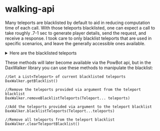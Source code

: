 # walking-api

Many teleports are blacklisted by default to aid in reducing computation time of each call.  With those teleports blacklisted, one can expect a call to take roughly .7-1 sec to generate player details, send the request, and receive a response.  I took care to only blacklist teleports that are used in specific scenarios, and leave the generally accessible ones available.  
<details>
<summary>Here are the blacklisted teleports</summary>

```
Teleport.NARDAH_TELEPORT
Teleport.LUNAR_ISLE_TELEPORT
Teleport.ELF_CAMP_TELEPORT
Teleport.KEY_MASTER_TELEPORT
Teleport.BURNING_AMULET_BANDIT_CAMP
Teleport.ECTOPHIAL
Teleport.WEST_ARDOUGNE_TELEPORT_TAB
Teleport.CRAFTING_CAPE_TELEPORT
Teleport.RIMMINGTON_TELEPORT_TAB
Teleport.POLLNIVNEACH_TELEPORT_TAB
Teleport.CONSTRUCTION_CAPE_BRIMHAVEN
Teleport.CONSTRUCTION_CAPE_TAVERLEY
Teleport.SLAYER_RING_MORYTANIA
Teleport.SALVE_GRAVEYARD_TAB
Teleport.BATTLEFRONT_TAB
Teleport.FARMING_CAPE_TELEPORT
Teleport.OURANIA_TELEPORT_TAB
Teleport.KHAZARD_TELEPORT_TAB
Teleport.DIGSITE_TELEPORT
Teleport.MORTTON_TELEPORT
Teleport.MOS_LE_HARMLESS_TELEPORT
Teleport.REVENANT_CAVES_TELEPORT
Teleport.BURNING_AMULET_CHAOS_TEMPLE
Teleport.LLETYA
Teleport.RADAS_BLESSING_KOUREND_WOODLAND
Teleport.CABBAGE_PATCH_TELEPORT
Teleport.TAVERLEY_TELEPORT_TAB
Teleport.YANILLE_TELEPORT_TAB
Teleport.CONSTRUCTION_CAPE_HOSIDIUS
Teleport.CONSTRUCTION_CAPE_POLLNIVNEACH
Teleport.SLAYER_RING_GNOME_STRONGHOLD
Teleport.FENKENSTRAINS_CASTLE_TAB
Teleport.DRAYNOR_MANOR_TAB
Teleport.ROYAL_SEED_POD
Teleport.WATERBIRTH_TELEPORT_TAB
Teleport.FISHING_GUILD_TELEPORT_TAB
Teleport.FELDIP_HILLS_TELEPORT
Teleport.PEST_CONTROL_TELEPORT
Teleport.LUMBERYARD_TELEPORT
Teleport.WATSON_TELEPORT
Teleport.BURNING_AMULET_LAVA_MAZE
Teleport.XERICS_GLADE
Teleport.RADAS_BLESSING_MOUNT_KARUULM
Teleport.LEGENDS_GUILD_TELEPORT
Teleport.RELLEKKA_TELEPORT_TAB
Teleport.HOSIDIUS_TELEPORT_TAB
Teleport.CONSTRUCTION_CAPE_RIMMINGTON
Teleport.CONSTRUCTION_CAPE_YANILLE
Teleport.SLAYER_RING_RELLEKKA_CAVE
Teleport.BARROWS_TAB
Teleport.MIND_ALTAR_TAB
Teleport.DRAKANS_MEDALLION_VER_SINHAZA
Teleport.BARBARIAN_OUTPOST_TELEPORT_TAB
Teleport.CATHERBY_TELEPORT_TAB
```
</details>

These methods will later become available via the PowBot api, but in the DaxWalker library you can use these methods to manipulate the blacklist:

```
//Get a List<Teleport> of current blacklisted teleports
DaxWalker.getBlacklist()

//Remove the teleports provided via argument from the teleport blacklist
DaxWalker.removeBlacklistTeleports(Teleport... teleports)

//Add the teleports provided via argument to the teleport blacklist
DaxWalker.blacklistTeleports(Teleport...teleports)

//Remove all teleports from the teleport blacklist
DaxWalker.clearTeleportBlacklist()
```
